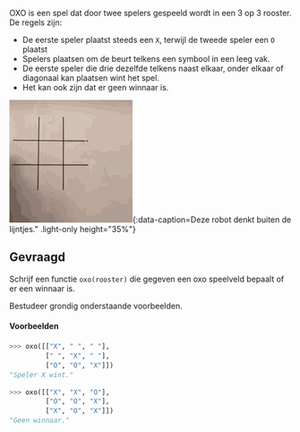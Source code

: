 OXO is een spel dat door twee spelers gespeeld wordt in een 3 op 3 rooster. De regels zijn:

- De eerste speler plaatst steeds een `X`, terwijl de tweede speler een `O` plaatst 
- Spelers plaatsen om de beurt telkens een symbool in een leeg vak.
- De eerste speler die drie dezelfde telkens naast elkaar, onder elkaar of diagonaal kan plaatsen wint het spel. 
- Het kan ook zijn dat er geen winnaar is.

![Deze robot denkt buiten de lijntjes.](media/tic-tac-toe-robot.gif "Deze robot denkt buiten de lijntjes."){:data-caption=Deze robot denkt buiten de lijntjes." .light-only height="35%"}

## Gevraagd
Schrijf een functie `oxo(rooster)` die gegeven een oxo speelveld bepaalt of er een winnaar is.

Bestudeer grondig onderstaande voorbeelden.

#### Voorbeelden

```python
>>> oxo([["X", " ", " "], 
         [" ", "X", " "],
         ["O", "O", "X"]])
"Speler X wint."
```

```python
>>> oxo([["X", "X", "O"], 
         ["O", "O", "X"],
         ["X", "O", "X"]])
"Geen winnaar."
```